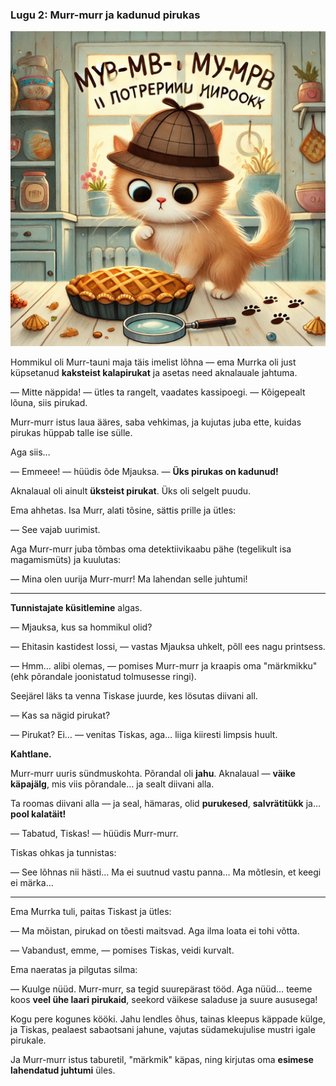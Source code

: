 ### **Lugu 2: Murr-murr ja kadunud pirukas**  

![story-2](../../_assets/img/story-2.webp)

Hommikul oli Murr-tauni maja täis imelist lõhna — ema Murrka oli just küpsetanud **kaksteist kalapirukat** ja asetas need aknalauale jahtuma.

— Mitte näppida! — ütles ta rangelt, vaadates kassipoegi. — Kõigepealt lõuna, siis pirukad.

Murr-murr istus laua ääres, saba vehkimas, ja kujutas juba ette, kuidas pirukas hüppab talle ise sülle.

Aga siis…

— Emmeee! — hüüdis õde Mjauksa. — **Üks pirukas on kadunud!**

Aknalaual oli ainult **üksteist pirukat**. Üks oli selgelt puudu.

Ema ahhetas. Isa Murr, alati tõsine, sättis prille ja ütles:

— See vajab uurimist.

Aga Murr-murr juba tõmbas oma detektiivikaabu pähe (tegelikult isa magamismüts) ja kuulutas:

— Mina olen uurija Murr-murr! Ma lahendan selle juhtumi!

---

**Tunnistajate küsitlemine** algas.

— Mjauksa, kus sa hommikul olid?

— Ehitasin kastidest lossi, — vastas Mjauksa uhkelt, põll ees nagu printsess.

— Hmm… alibi olemas, — pomises Murr-murr ja kraapis oma "märkmikku" (ehk põrandale joonistatud tolmusesse ringi).

Seejärel läks ta venna Tiskase juurde, kes lösutas diivani all.

— Kas sa nägid pirukat?

— Pirukat? Ei… — venitas Tiskas, aga… liiga kiiresti limpsis huult.

**Kahtlane.**

Murr-murr uuris sündmuskohta. Põrandal oli **jahu**. Aknalaual — **väike käpajälg**, mis viis põrandale… ja sealt diivani alla.

Ta roomas diivani alla — ja seal, hämaras, olid **purukesed**, **salvrätitükk** ja… **pool kalatäit!**

— Tabatud, Tiskas! — hüüdis Murr-murr.

Tiskas ohkas ja tunnistas:

— See lõhnas nii hästi… Ma ei suutnud vastu panna… Ma mõtlesin, et keegi ei märka…

---

Ema Murrka tuli, paitas Tiskast ja ütles:

— Ma mõistan, pirukad on tõesti maitsvad. Aga ilma loata ei tohi võtta.

— Vabandust, emme, — pomises Tiskas, veidi kurvalt.

Ema naeratas ja pilgutas silma:

— Kuulge nüüd. Murr-murr, sa tegid suurepärast tööd. Aga nüüd… teeme koos **veel ühe laari pirukaid**, seekord väikese saladuse ja suure aususega!

Kogu pere kogunes kööki. Jahu lendles õhus, tainas kleepus käppade külge, ja Tiskas, pealaest sabaotsani jahune, vajutas südamekujulise mustri igale pirukale.

Ja Murr-murr istus taburetil, "märkmik" käpas, ning kirjutas oma **esimese lahendatud juhtumi** üles.

